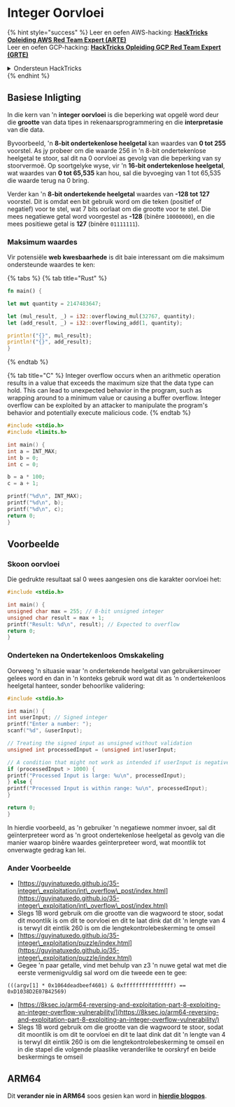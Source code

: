 # Integer Oorvloei

{% hint style="success" %}
Leer en oefen AWS-hacking: <img src="/.gitbook/assets/arte.png" alt="" data-size="line">[**HackTricks Opleiding AWS Red Team Expert (ARTE)**](https://training.hacktricks.xyz/courses/arte)<img src="/.gitbook/assets/arte.png" alt="" data-size="line">\
Leer en oefen GCP-hacking: <img src="/.gitbook/assets/grte.png" alt="" data-size="line">[**HackTricks Opleiding GCP Red Team Expert (GRTE)**<img src="/.gitbook/assets/grte.png" alt="" data-size="line">](https://training.hacktricks.xyz/courses/grte)

<details>

<summary>Ondersteun HackTricks</summary>

* Controleer die [**inskrywingsplanne**](https://github.com/sponsors/carlospolop)!
* **Sluit aan by die** 💬 [**Discord-groep**](https://discord.gg/hRep4RUj7f) of die [**telegram-groep**](https://t.me/peass) of **volg** ons op **Twitter** 🐦 [**@hacktricks\_live**](https://twitter.com/hacktricks\_live)**.**
* **Deel hacking-truuks deur PR's in te dien by die** [**HackTricks**](https://github.com/carlospolop/hacktricks) en [**HackTricks Cloud**](https://github.com/carlospolop/hacktricks-cloud) github-opslag.

</details>
{% endhint %}

## Basiese Inligting

In die kern van 'n **integer oorvloei** is die beperking wat opgelê word deur die **grootte** van data tipes in rekenaarsprogrammering en die **interpretasie** van die data.

Byvoorbeeld, 'n **8-bit ondertekenlose heelgetal** kan waardes van **0 tot 255** voorstel. As jy probeer om die waarde 256 in 'n 8-bit ondertekenlose heelgetal te stoor, sal dit na 0 oorvloei as gevolg van die beperking van sy stoorvermoë. Op soortgelyke wyse, vir 'n **16-bit ondertekenlose heelgetal**, wat waardes van **0 tot 65,535** kan hou, sal die byvoeging van 1 tot 65,535 die waarde terug na 0 bring.

Verder kan 'n **8-bit ondertekende heelgetal** waardes van **-128 tot 127** voorstel. Dit is omdat een bit gebruik word om die teken (positief of negatief) voor te stel, wat 7 bits oorlaat om die grootte voor te stel. Die mees negatiewe getal word voorgestel as **-128** (binêre `10000000`), en die mees positiewe getal is **127** (binêre `01111111`).

### Maksimum waardes

Vir potensiële **web kwesbaarhede** is dit baie interessant om die maksimum ondersteunde waardes te ken:

{% tabs %}
{% tab title="Rust" %}
```rust
fn main() {

let mut quantity = 2147483647;

let (mul_result, _) = i32::overflowing_mul(32767, quantity);
let (add_result, _) = i32::overflowing_add(1, quantity);

println!("{}", mul_result);
println!("{}", add_result);
}
```
{% endtab %}

{% tab title="C" %}
Integer overflow occurs when an arithmetic operation results in a value that exceeds the maximum size that the data type can hold. This can lead to unexpected behavior in the program, such as wrapping around to a minimum value or causing a buffer overflow. Integer overflow can be exploited by an attacker to manipulate the program's behavior and potentially execute malicious code.
{% endtab %}
```c
#include <stdio.h>
#include <limits.h>

int main() {
int a = INT_MAX;
int b = 0;
int c = 0;

b = a * 100;
c = a + 1;

printf("%d\n", INT_MAX);
printf("%d\n", b);
printf("%d\n", c);
return 0;
}
```
## Voorbeelde

### Skoon oorvloei

Die gedrukte resultaat sal 0 wees aangesien ons die karakter oorvloei het:
```c
#include <stdio.h>

int main() {
unsigned char max = 255; // 8-bit unsigned integer
unsigned char result = max + 1;
printf("Result: %d\n", result); // Expected to overflow
return 0;
}
```
### Onderteken na Ondertekenloos Omskakeling

Oorweeg 'n situasie waar 'n ondertekende heelgetal van gebruikersinvoer gelees word en dan in 'n konteks gebruik word wat dit as 'n ondertekenloos heelgetal hanteer, sonder behoorlike validering:
```c
#include <stdio.h>

int main() {
int userInput; // Signed integer
printf("Enter a number: ");
scanf("%d", &userInput);

// Treating the signed input as unsigned without validation
unsigned int processedInput = (unsigned int)userInput;

// A condition that might not work as intended if userInput is negative
if (processedInput > 1000) {
printf("Processed Input is large: %u\n", processedInput);
} else {
printf("Processed Input is within range: %u\n", processedInput);
}

return 0;
}
```
In hierdie voorbeeld, as 'n gebruiker 'n negatiewe nommer invoer, sal dit geïnterpreteer word as 'n groot ondertekenlose heelgetal as gevolg van die manier waarop binêre waardes geïnterpreteer word, wat moontlik tot onverwagte gedrag kan lei.

### Ander Voorbeelde

* [https://guyinatuxedo.github.io/35-integer\_exploitation/int\_overflow\_post/index.html](https://guyinatuxedo.github.io/35-integer\_exploitation/int\_overflow\_post/index.html)
* Slegs 1B word gebruik om die grootte van die wagwoord te stoor, sodat dit moontlik is om dit te oorvloei en dit te laat dink dat dit 'n lengte van 4 is terwyl dit eintlik 260 is om die lengtekontrolebeskerming te omseil
* [https://guyinatuxedo.github.io/35-integer\_exploitation/puzzle/index.html](https://guyinatuxedo.github.io/35-integer\_exploitation/puzzle/index.html)
* Gegee 'n paar getalle, vind met behulp van z3 'n nuwe getal wat met die eerste vermenigvuldig sal word om die tweede een te gee:

```
(((argv[1] * 0x1064deadbeef4601) & 0xffffffffffffffff) == 0xD1038D2E07B42569)
```
* [https://8ksec.io/arm64-reversing-and-exploitation-part-8-exploiting-an-integer-overflow-vulnerability/](https://8ksec.io/arm64-reversing-and-exploitation-part-8-exploiting-an-integer-overflow-vulnerability/)
* Slegs 1B word gebruik om die grootte van die wagwoord te stoor, sodat dit moontlik is om dit te oorvloei en dit te laat dink dat dit 'n lengte van 4 is terwyl dit eintlik 260 is om die lengtekontrolebeskerming te omseil en in die stapel die volgende plaaslike veranderlike te oorskryf en beide beskermings te omseil

## ARM64

Dit **verander nie in ARM64** soos gesien kan word in [**hierdie blogpos**](https://8ksec.io/arm64-reversing-and-exploitation-part-8-exploiting-an-integer-overflow-vulnerability/).
